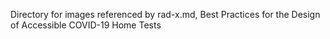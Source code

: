 Directory for images referenced by rad-x.md, Best Practices for the Design of Accessible COVID-19 Home Tests
